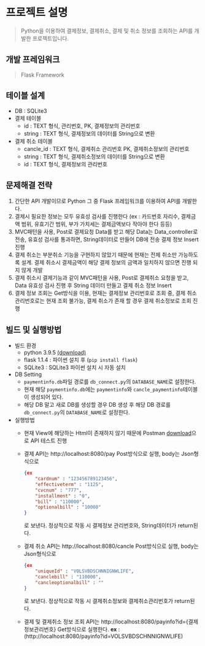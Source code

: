 # 프로젝트 설명
> Python을 이용하여 결제정보, 결제취소, 결제 및 취소 정보를 조회하는 API를 개발한 프로젝트입니다. 


## 개발 프레임워크
> Flask Framework


## 테이블 설계
* DB : SQLite3
* 결제 테이블
    * id : TEXT 형식, 관리번호, PK, 결제정보의 관리번호
    * string : TEXT 형식, 결제정보의 데이터를 String으로 변환
* 결제 취소 테이블
    * cancle_id : TEXT 형식, 결제취소 관리번호 PK, 결제취소정보의 관리번호
    * string : TEXT 형식, 결제취소정보의 데이터를 String으로 변환
    * id : TEXT 형식, 결제정보의 관리번호


## 문제해결 전략
1. 간단한 API 개발이므로 Python 그 중 Flask 프레임워크를 이용하여 API를 개발한다.
2. 결제시 필요한 정보는 모두 유효성 검사를 진행한다 (ex : 카드번호 자리수, 결제금액 범위, 유효기간 범위, 부가 가치세는 결제금액보다 작아야 한다 등등)
3. MVC패턴을 사용, Post로 결제요청 Data를 받고 해당 Data는 Data_controller로 전송, 유효성 검사를 통과하면, String데이터로 만들어 DB에 전송 결제 정보 Insert 진행  
4. 결제 취소는 부분취소 기능을 구현하지 않았기 때문에 현재는 전체 취소만 가능하도록 설계. 결제 취소시 결제금액이 해당 결제 정보의 금액과 일치하지 않으면 진행 되지 않게 개발
5. 결제 취소시 결제기능과 같이 MVC패턴을 사용, Post로 결제취소 요청을 받고, Data 유효성 검사 진행 후 String 데이터 만들고 결제 취소 정보 Insert
6. 결제 정보 조회는 Get방식을 이용, 현재는 결제정보 관리번호로 조회 중, 결제 취소 관리번호로는 현재 조회 불가능, 결제 취소가 존재 할 경우 결제 취소정보로 조회 진행


## 빌드 및 실행방법

* 빌드 환경
    * python 3.9.5 [(download)](https://www.python.org/downloads/)
    * flask 1.1.4 : 파이썬 설치 후 (`pip install flask`)
    * SQLite3 : SQLite3 파이썬 설치 시 자동 설치
* DB Setting
    * `paymentinfo.db`파일 경로를 `db_connect.py`의 `DATABASE_NAME`로 설정한다. 
    * 현재 해당 `paymentinfo.db`에는 `paymentinfo`와 `cancle_paymentinfo`테이블이 생성되어 있다.
    * 해당 DB 말고 새로 DB를 생성할 경우 DB 생성 후 해당 DB 경로를 `db_connect.py`의 `DATABASE_NAME`로 설정한다. 
* 실행방법
    * 현재 View에 해당하는 Html이 존재하지 않기 때문에 Postman [download](https://www.postman.com/downloads/)으로 API 테스트 진행
    * 결제 API는 http://localhost:8080/pay Post방식으로 실행, body는 Json형식으로
        ~~~json
        {ex
            "cardnum" : "123456789123456",
            "effectiveterm" : "1125",
            "cvcnum" : "777",
            "installment" : "0",
            "bill" : "110000",
            "optionalbill" : "10000"
        }
        ~~~
        로 보낸다. 정상적으로 작동 시 결제정보 관리번호와, String데이터가 return된다.

    * 결제 취소 API는 http://localhost:8080/cancle Post방식으로 실행, body는 Json형식으로
        ~~~json
        {ex
            "uniqueId" : "VOLSVBDSCHNNIGNWLIFE",
            "canclebill" : "110000",
            "cancleoptionalbill" : ""
        }
        ~~~
        로 보낸다. 정상적으로 작동 시 결제취소정보와 결제취소관리번호가 return된다.

    * 결제 및 결제취소 정보 조회 API는 http://localhost:8080/payinfo?id={결제정보관리번호} Get방식으로 실행한다.
    **ex** : (http://localhost:8080/payinfo?id=VOLSVBDSCHNNIGNWLIFE)